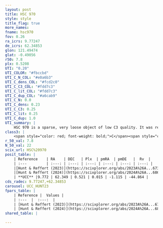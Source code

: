```yaml
---
layout: post
title: HSC 970
style: style
title_flag: true
more_names: 
fname: hsc970
fov: 0.26
ra_icrs: 9.77247
de_icrs: 62.34853
glon: 121.49474
glat: -0.49056
r50: 7.8
plx: 0.5208
UTI: "0.20"
UTI_COLOR: "#fbccbd"
UTI_C_N_COL: "#e0a6b3"
UTI_C_dens_COL: "#fcd2c0"
UTI_C_C3_COL: "#fdd7c3"
UTI_C_lit_COL: "#fdd7c3"
UTI_C_dup_COL: "#a6cab9"
UTI_C_N: 0.0
UTI_C_dens: 0.23
UTI_C_C3: 0.25
UTI_C_lit: 0.25
UTI_C_dup: 1.0
UTI_summary: |
    HSC 970 is a sparse, very loose object of low C3 quality. It was recently reported in the literature.<br><br><span style="color: #99180f; font-weight: bold;">Warning: </span>contains less than 25 stars with <i>P>0.5</i> estimated.
class3: |
    <span style="color: red; font-weight: bold;">C</span><span style="color: red; font-weight: bold;">C</span>
r_50_val: 7.8
N_50_val: 22
scix_url: HSC%20970
posit_table: |
    | Reference    | RA    | DEC   | Plx  | pmRA  | pmDE   |  Rv  |
    | :---         | :---: | :---: | :---: | :---: | :---: | :---: |
    |[Hunt & Reffert (2023)](https://scixplorer.org/abs/2023A%26A...673A.114H) | 9.823 | 62.349 | 0.531 | 0.002 | -1.092 | -35.101 |
    |[Hunt & Reffert (2024)](https://scixplorer.org/abs/2024A%26A...686A..42H) | 9.823 | 62.349 | 0.531 | 0.002 | -1.092 | -35.101 |
    | **UCC** |9.772 | 62.349 | 0.521 | 0.015 | -1.115 | -44.864 | 
cds_radec: 9.77247,+62.34853
carousel: UCC_HUNT23
fpars_table: |
    | Reference |  Values |
    | :---  |  :---:  |
    | [Hunt & Reffert (2023)](https://scixplorer.org/abs/2023A%26A...673A.114H) | `AV50=1.995, diffAV50=0.936, MOD50=11.284, logAge50=8.163` |
    | [Hunt & Reffert (2024)](https://scixplorer.org/abs/2024A%26A...686A..42H) | `MassJ=47.6232` |
shared_table: |
    
---
```

